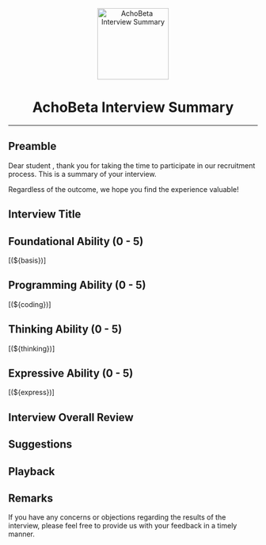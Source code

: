 
[//]: # (
    官方文档：https://www.thymeleaf.org/doc/tutorials/3.1/usingthymeleaf.pdf
    1. markdown 支持 html 标签，markdown 渲染器不支持也无所谓，反正都要转成 html
    2. 部分 markdown 渲染器支持 html 标签里写 markdown 代码（例如 IDEA 的），但是在转化为 html 的时候。html 标签中的 markdown 代码并不会被识别到
    3. 图片 src 如果是相对路径的形式，在邮件里是看不到的，因为我们发邮件提供的是 html 代码，但邮件厂商或多或少都限制在渲染的时候请求资源的总大小
)
<div style="text-align: center;">
    <img src="https://www.freeimg.cn/i/2024/08/13/66bb1f6b81c84.png" width="144px" height="144px" alt="AchoBeta Interview Summary"/>
    <br/>
    <h1>AchoBeta Interview Summary</h1>
</div>

---

## **Preamble**

Dear student <strong th:text="${studentId}"></strong>, thank you for taking the time to participate in our recruitment process. This is a summary of your interview.

Regardless of the outcome, we hope you find the experience valuable!

## **Interview Title**

<span th:text="${title}"></span>

## **Foundational Ability (0 - 5)**

[//]: # (纯文本插入)
[(${basis})]

## **Programming Ability (0 - 5)**

[(${coding})]

## **Thinking Ability (0 - 5)**

[(${thinking})]

## **Expressive Ability (0 - 5)**

[(${express})]

## **Interview Overall Review**

[//]: # (使用注入标签的方式进行语法屏蔽)
<span th:text="${evaluate}"></span>

## **Suggestions**

<span th:text="${suggest}"></span>

## **Playback**

<span th:text="${playback}"></span>

## **Remarks**

If you have any concerns or objections regarding the results of the interview, please feel free to provide us with your feedback in a timely manner.
